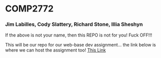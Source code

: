 # COMP2772

### Jim Labilles, Cody Slattery, Richard Stone, Illia Sheshyn 

If the above is not your name, then this REPO is not for you! Fuck OFF!!!

This will be our repo for our web-base dev assignment... the link below is where we can host the assignment too!
[This Link](#)
